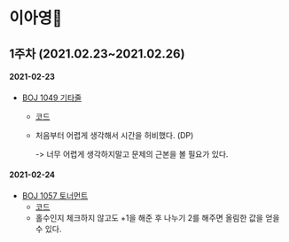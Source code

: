 # 이아영🐾

## 1주차 (2021.02.23~2021.02.26)

#### 2021-02-23

- [BOJ 1049 기타줄](https://www.acmicpc.net/problem/1049)

  - [코드](https://github.com/LeeA0/AlgorithmNote/blob/main/숙제/이아영/1주차/BOJ_1049_기타줄.java)

  - 처음부터 어렵게 생각해서 시간을 허비했다. (DP)

    -> 너무 어렵게 생각하지말고 문제의 근본을 볼 필요가 있다.

#### 2021-02-24

- [BOJ 1057 토너먼트](https://www.acmicpc.net/problem/1057)
  - [코드](https://github.com/LeeA0/AlgorithmNote/blob/main/숙제/이아영/1주차/BOJ_1057_토너먼트.java)
  - 홀수인지 체크하지 않고도 +1을 해준 후 나누기 2를 해주면 올림한 값을 얻을 수 있다.